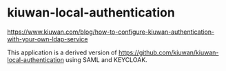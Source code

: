 # kiuwan-local-authentication
https://www.kiuwan.com/blog/how-to-configure-kiuwan-authentication-with-your-own-ldap-service

This application is a derived version of https://github.com/kiuwan/kiuwan-local-authentication using SAML and KEYCLOAK.
